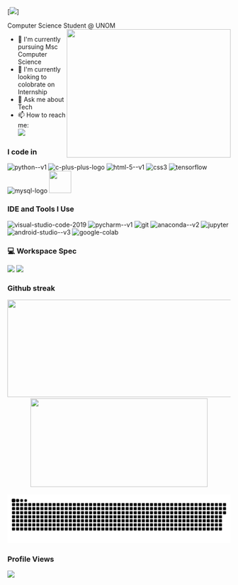 
[<img src="https://readme-typing-svg.herokuapp.com/?font=Righteous&size=35&center=true&vCenter=true&width=500&height=70&duration=4000&lines=Hi+There!+👋;+I'm+Tinu+!;" />]

Computer Science Student @ UNOM
<img align="right" width="370" height="290" src="https://i.pinimg.com/originals/47/f0/34/47f0342cec72b800463bf003eac1257e.gif">
- 🌱 I'm currently pursuing Msc Computer Science
- 👯 I'm currently looking to colobrate on Internship
- 💬 Ask me about Tech
- 📫 How to reach me:
<br /> [<img src="https://img.shields.io/badge/LinkedIn-0077B5?style=for-the-badge&logo=linkedin&logoColor=white" />](https://www.linkedin.com/in/tinuanandh-n-773144245)

### I code in
<img width="48" height="48" src="https://img.icons8.com/color/48/python--v1.png" alt="python--v1"/> <img width="48" height="48" src="https://img.icons8.com/color/48/c-plus-plus-logo.png" alt="c-plus-plus-logo"/> <img width="48" height="48" src="https://img.icons8.com/color/48/html-5--v1.png" alt="html-5--v1"/> <img width="48" height="48" src="https://img.icons8.com/color/48/css3.png" alt="css3"/> <img width="48" height="48" src="https://img.icons8.com/color/48/tensorflow.png" alt="tensorflow"/> <img width="48" height="48" src="https://img.icons8.com/color/48/mysql-logo.png" alt="mysql-logo"/> <img height="50" width="50" src="https://img.icons8.com/fluent/48/000000/arduino.png"/>

### IDE and Tools I Use
<img width="48" height="48" src="https://img.icons8.com/fluency/48/visual-studio-code-2019.png" alt="visual-studio-code-2019"/> <img width="48" height="48" src="https://img.icons8.com/color/48/pycharm--v1.png" alt="pycharm--v1"/> <img width="48" height="48" src="https://img.icons8.com/color/48/git.png" alt="git"/> <img width="48" height="48" src="https://img.icons8.com/fluency/48/anaconda--v2.png" alt="anaconda--v2"/> <img width="48" height="48" src="https://img.icons8.com/fluency/48/jupyter.png" alt="jupyter"/> <img width="48" height="48" src="https://img.icons8.com/color/48/android-studio--v3.png" alt="android-studio--v3"/> <img width="48" height="48" src="https://img.icons8.com/color/48/google-colab.png" alt="google-colab"/>

### 💻 Workspace Spec
<img height="30" src="https://img.shields.io/badge/AMD-Ryzen_5_4600H-ED1C24?style=for-the-badge&logo=amd&logoColor=white"/> <img height="30" src="https://img.shields.io/badge/NVIDIA-GTX1650-76B900?style=for-the-badge&logo=nvidia&logoColor=white"/>  

### Github streak
<p align="center">
  <img width="800" height="220" src="https://streak-stats.demolab.com?user=Tinuanandh&theme=highcontrast&hide_border=true&border_radius=5&card_width=800">
  
  <img width="400" height="200" src="https://github-readme-stats.vercel.app/api/top-langs/?username=Tinuanandh&size_weight=0.15&count_weight=0.5&layout=compact&theme=vision-friendly-dark">
</p>


<p align="center">
 <img width="1000" src="github-snake.svg" alt="snake"/>
</p>

### Profile Views
![](https://komarev.com/ghpvc/?username=Tinuanandh)


